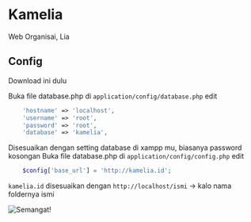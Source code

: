 # Kamelia

Web Organisai, Lia

## Config
Download ini dulu

Buka file database.php di ```application/config/database.php```
edit
```php
	'hostname' => 'localhost',
	'username' => 'root',
	'password' => 'root',
    'database' => 'kamelia',
```
Disesuaikan dengan setting database di xampp mu, biasanya password kosongan
Buka file database.php di ```application/config/config.php```
edit
```php
	$config['base_url'] = 'http://kamelia.id'; 
```
```kamelia.id``` disesuaikan dengan ```http://localhost/ismi``` -> kalo nama foldernya ismi

![Semangat!](https://i.pinimg.com/originals/7a/d2/81/7ad2818cd9713097dbdbfd20ff4b08dd.png)
